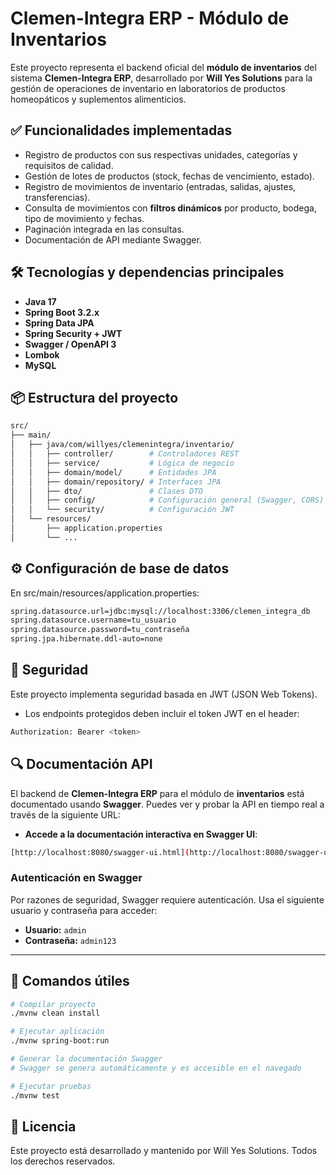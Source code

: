 # Clemen-Integra ERP - Módulo de Inventarios

Este proyecto representa el backend oficial del **módulo de inventarios** del sistema **Clemen-Integra ERP**, desarrollado por **Will Yes Solutions** para la gestión de operaciones de inventario en laboratorios de productos homeopáticos y suplementos alimenticios.

## ✅ Funcionalidades implementadas

- Registro de productos con sus respectivas unidades, categorías y requisitos de calidad.
- Gestión de lotes de productos (stock, fechas de vencimiento, estado).
- Registro de movimientos de inventario (entradas, salidas, ajustes, transferencias).
- Consulta de movimientos con **filtros dinámicos** por producto, bodega, tipo de movimiento y fechas.
- Paginación integrada en las consultas.
- Documentación de API mediante Swagger.

## 🛠 Tecnologías y dependencias principales

- **Java 17**
- **Spring Boot 3.2.x**
- **Spring Data JPA**
- **Spring Security + JWT**
- **Swagger / OpenAPI 3**
- **Lombok**
- **MySQL**

## 📦 Estructura del proyecto

```bash
src/
├── main/
│   ├── java/com/willyes/clemenintegra/inventario/
│   │   ├── controller/        # Controladores REST
│   │   ├── service/           # Lógica de negocio
│   │   ├── domain/model/      # Entidades JPA
│   │   ├── domain/repository/ # Interfaces JPA
│   │   ├── dto/               # Clases DTO
│   │   ├── config/            # Configuración general (Swagger, CORS)
│   │   └── security/          # Configuración JWT
│   └── resources/
│       ├── application.properties
│       └── ...

```

## ⚙️ Configuración de base de datos
En src/main/resources/application.properties:
```bash
spring.datasource.url=jdbc:mysql://localhost:3306/clemen_integra_db
spring.datasource.username=tu_usuario
spring.datasource.password=tu_contraseña
spring.jpa.hibernate.ddl-auto=none
```
## 🔐 Seguridad
Este proyecto implementa seguridad basada en JWT (JSON Web Tokens).

- Los endpoints protegidos deben incluir el token JWT en el header:

```bash
Authorization: Bearer <token>
```

## 🔍 Documentación API
El backend de **Clemen-Integra ERP** para el módulo de **inventarios** está documentado usando **Swagger**. Puedes ver y probar la API en tiempo real a través de la siguiente URL:

- **Accede a la documentación interactiva en Swagger UI**:

```bash
[http://localhost:8080/swagger-ui.html](http://localhost:8080/swagger-ui.html)
```
### Autenticación en Swagger

Por razones de seguridad, Swagger requiere autenticación. Usa el siguiente usuario y contraseña para acceder:

- **Usuario:** `admin`
- **Contraseña:** `admin123`

---
## 🚀 Comandos útiles
```bash
# Compilar proyecto
./mvnw clean install

# Ejecutar aplicación
./mvnw spring-boot:run

# Generar la documentación Swagger
# Swagger se genera automáticamente y es accesible en el navegado

# Ejecutar pruebas
./mvnw test
```
## 📄 Licencia
Este proyecto está desarrollado y mantenido por Will Yes Solutions. Todos los derechos reservados.

